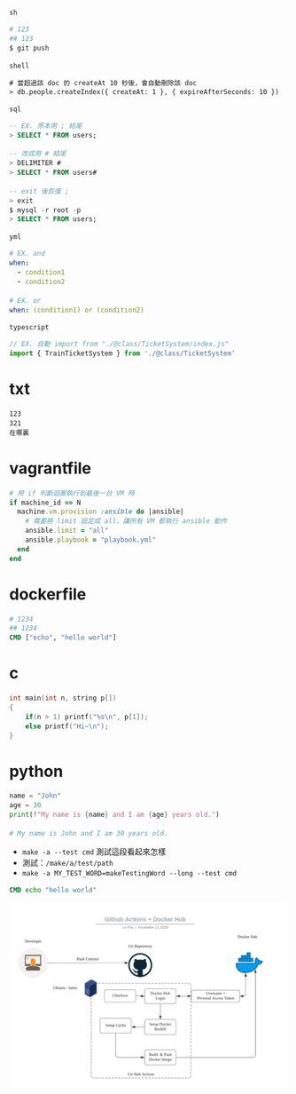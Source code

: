 `sh`

```sh
# 123
## 123
$ git push
```

<!-- asfasdf -->

`shell`

```shell
# 當超過該 doc 的 createAt 10 秒後，會自動刪除該 doc
> db.people.createIndex({ createAt: 1 }, { expireAfterSeconds: 10 })
```

`sql`

```sql
-- EX. 原本用 ; 結尾
> SELECT * FROM users;

-- 改成用 # 結尾
> DELIMITER #
> SELECT * FROM users#

-- exit 後恢復 ;
> exit
$ mysql -r root -p
> SELECT * FROM users;
```

`yml`

```yml
# EX. and
when:
  - condition1
  - condition2

# EX. or
when: (condition1) or (condition2)
```

`typescript`

```typescript
// EX. 自動 import from "./@class/TicketSystem/index.js"
import { TrainTicketSystem } from './@class/TicketSystem'
```

# txt

```txt
123
321
在哪裏
```

# vagrantfile

```ruby
# 用 if 判斷迴圈執行到最後一台 VM 時
if machine_id == N
  machine.vm.provision :ansible do |ansible|
    # 需要將 limit 設定成 all，讓所有 VM 都執行 ansible 動作
    ansible.limit = "all"
    ansible.playbook = "playbook.yml"
  end
end
```

# dockerfile

```dockerfile
# 1234
## 1234
CMD ["echo", "hello world"]
```

# c

```c
int main(int n, string p[])
{
    if(n > 1) printf("%s\n", p[1]);
    else printf("Hi~\n");
}
```

# python

```python
name = "John"
age = 30
print(f"My name is {name} and I am {age} years old.")

# My name is John and I am 30 years old.
```

- `make -a --test cmd` 測試這段看起來怎樣
- 測試：`/make/a/test/path`
- `make -a MY_TEST_WORD=makeTestingWord --long --test cmd`

```dockerfile
CMD echo "hello world"
```

![](../DevOps/Docker/src/image/github_action1.webp)
